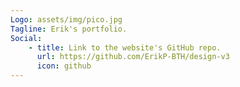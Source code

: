 ```yaml
---
Logo: assets/img/pico.jpg
Tagline: Erik's portfolio.
Social:
    - title: Link to the website's GitHub repo.
      url: https://github.com/ErikP-BTH/design-v3
      icon: github
---
```

